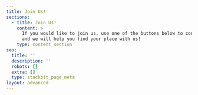 ```yaml
---
title: Join Us!
sections:
  - title: Join Us!
    content: >
      If you would like to join us, use one of the buttons below to contact us,
      and we will help you find your place with us!
    type: content_section
seo:
  title: ''
  description: ''
  robots: []
  extra: []
  type: stackbit_page_meta
layout: advanced
---
```

